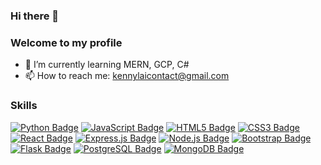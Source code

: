 ### Hi there 👋  
### Welcome to my profile

- 🌱 I’m currently learning MERN, GCP, C#
- 📫 How to reach me: kennylaicontact@gmail.com
  
### Skills  
[![Python Badge](https://img.shields.io/badge/Python-3776AB?style=for-the-badge&logo=python&logoColor=white)](https://www.python.org/)
[![JavaScript Badge](https://img.shields.io/badge/JavaScript-F7DF1E?style=for-the-badge&logo=javascript&logoColor=black)](https://developer.mozilla.org/en-US/docs/Web/JavaScript)
[![HTML5 Badge](https://img.shields.io/badge/HTML5-E34F26?style=for-the-badge&logo=html5&logoColor=white)](https://developer.mozilla.org/en-US/docs/Web/HTML)
[![CSS3 Badge](https://img.shields.io/badge/CSS3-1572B6?style=for-the-badge&logo=css3&logoColor=white)](https://developer.mozilla.org/en-US/docs/Web/CSS)
[![React Badge](https://img.shields.io/badge/React-20232A?style=for-the-badge&logo=react&logoColor=61DAFB)](https://reactjs.org/)
[![Express.js Badge](https://img.shields.io/badge/Express.js-404D59?style=for-the-badge)](https://expressjs.com/)
[![Node.js Badge](https://img.shields.io/badge/Node.js-43853D?style=for-the-badge&logo=node.js&logoColor=white)](https://nodejs.org/)
[![Bootstrap Badge](https://img.shields.io/badge/Bootstrap-563D7C?style=for-the-badge&logo=bootstrap&logoColor=white)](https://getbootstrap.com/)
[![Flask Badge](https://img.shields.io/badge/Flask-000000?style=for-the-badge&logo=flask&logoColor=white)](https://flask.palletsprojects.com/)
[![PostgreSQL Badge](https://img.shields.io/badge/PostgreSQL-316192?style=for-the-badge&logo=postgresql&logoColor=white)](https://www.postgresql.org/)
[![MongoDB Badge](https://img.shields.io/badge/MongoDB-4EA94B?style=for-the-badge&logo=mongodb&logoColor=white)](https://www.mongodb.com/)


<!--
**kenny791/kenny791** is a ✨ _special_ ✨ repository because its `README.md` (this file) appears on your GitHub profile.

Here are some ideas to get you started:

- 🔭 I’m currently working on ...
- 👯 I’m looking to collaborate on ...
- 🤔 I’m looking for help with ...
- 💬 Ask me about ...
- 📫 How to reach me: ...
- 😄 Pronouns: ...
- ⚡ Fun fact: ...
-->
